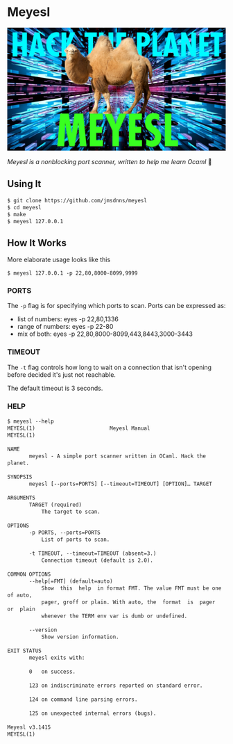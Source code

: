 # Meyesl

![](cybercamel.jpg)

_Meyesl is a nonblocking port scanner, written to help me learn Ocaml_ 🐪


## Using It

```shell
$ git clone https://github.com/jmsdnns/meyesl
$ cd meyesl 
$ make
$ meyesl 127.0.0.1
```

## How It Works

More elaborate usage looks like this

```shell
$ meyesl 127.0.0.1 -p 22,80,8000-8099,9999
```

### PORTS

The `-p` flag is for specifying which ports to scan. Ports can be expressed as:

* list of numbers: eyes <target> -p 22,80,1336
* range of numbers: eyes <target> -p 22-80
* mix of both: eyes <target> -p 22,80,8000-8099,443,8443,3000-3443

### TIMEOUT

The `-t` flag controls how long to wait on a connection that isn't opening before decided it's just not reachable.

The default timeout is 3 seconds.

### HELP

```shell 
$ meyesl --help
MEYESL(1)                        Meyesl Manual                       MEYESL(1)

NAME
       meyesl - A simple port scanner written in OCaml. Hack the planet.

SYNOPSIS
       meyesl [--ports=PORTS] [--timeout=TIMEOUT] [OPTION]… TARGET

ARGUMENTS
       TARGET (required)
           The target to scan.

OPTIONS
       -p PORTS, --ports=PORTS
           List of ports to scan.

       -t TIMEOUT, --timeout=TIMEOUT (absent=3.)
           Connection timeout (default is 2.0).

COMMON OPTIONS
       --help[=FMT] (default=auto)
           Show  this  help  in format FMT. The value FMT must be one of auto,
           pager, groff or plain. With auto, the  format  is  pager  or  plain
           whenever the TERM env var is dumb or undefined.

       --version
           Show version information.

EXIT STATUS
       meyesl exits with:

       0   on success.

       123 on indiscriminate errors reported on standard error.

       124 on command line parsing errors.

       125 on unexpected internal errors (bugs).

Meyesl v3.1415                                                       MEYESL(1)
```
